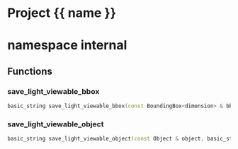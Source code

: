 <script setup>
import {useRoute} from 'vitepress'
const {path} = useRoute()
const tokens = path.split('/')
const words = tokens[2].split('-');
for (let i = 0; i < words.length; i++) {
    words[i] = words[i].charAt(0).toUpperCase() + words[i].slice(1);
    words[i] = words[i].replace('geode', 'Geode')
}
const name = words.join('-');
</script>
# Project {{ name }}

# namespace internal



## Functions

### save_light_viewable_bbox

```cpp
basic_string save_light_viewable_bbox(const BoundingBox<dimension> & bbox, basic_string_view filename_without_extension)
```


### save_light_viewable_object

```cpp
basic_string save_light_viewable_object(const Object & object, basic_string_view filename_without_extension)
```





